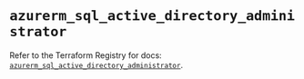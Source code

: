 # `azurerm_sql_active_directory_administrator`

Refer to the Terraform Registry for docs: [`azurerm_sql_active_directory_administrator`](https://registry.terraform.io/providers/hashicorp/azurerm/3.116.0/docs/resources/sql_active_directory_administrator).

